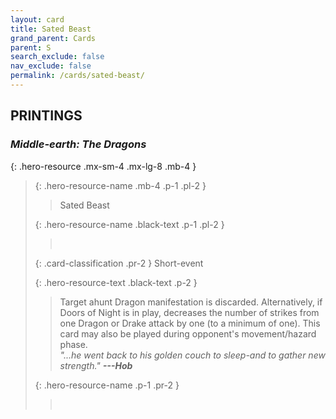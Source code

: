```yaml
---
layout: card
title: Sated Beast
grand_parent: Cards
parent: S
search_exclude: false
nav_exclude: false
permalink: /cards/sated-beast/
---
```


## PRINTINGS


### _Middle-earth: The Dragons_

{: .hero-resource .mx-sm-4 .mx-lg-8 .mb-4 }
> {: .hero-resource-name .mb-4 .p-1 .pl-2 }
> > <div class="card-mp"></div>
> > <div class="card-name">Sated Beast</div>
>
> {: .hero-resource-name .black-text .p-1 .pl-2 }
> > &nbsp;
>
> {: .card-classification .pr-2 }
> Short-event
>
> {: .hero-resource-text .black-text .p-2 }
> > Target ahunt Dragon manifestation is discarded. Alternatively, if Doors of Night is in play, decreases the number of strikes from one Dragon or Drake attack by one (to a minimum of one). This card may also be played during opponent's movement/hazard phase. <br>_"...he went back to his golden couch to sleep-and to gather new strength."_ ***---Hob*** 
> 
> {: .hero-resource-name .p-1 .pr-2 }
> > <div class="card-shield"></div>
> > <div class="card-corruption">&nbsp;</div>
